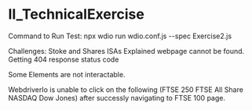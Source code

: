 # II_TechnicalExercise

Command to Run Test: npx wdio run wdio.conf.js --spec Exercise2.js

Challenges:
Stoke and Shares ISAs Explained webpage cannot be found. Getting 404 response status code

Some Elements are not interactable.

WebdriverIo is unable to click on the following (FTSE 250
FTSE All Share
NASDAQ
Dow Jones) after successly navigating to FTSE 100 page.

